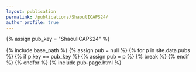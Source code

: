 ```yaml
---
layout: publication
permalink: /publications/ShaoulICAPS24/
author_profile: true
---
```

{% assign pub_key = "ShaoulICAPS24" %}

{% include base_path %}
{% assign pub = null %}
{% for p in site.data.pubs %}
  {% if p.key == pub_key %}
    {% assign pub = p %}
    {% break %}
  {% endif %}
{% endfor %}
{% include pub-page.html %}
     
         
